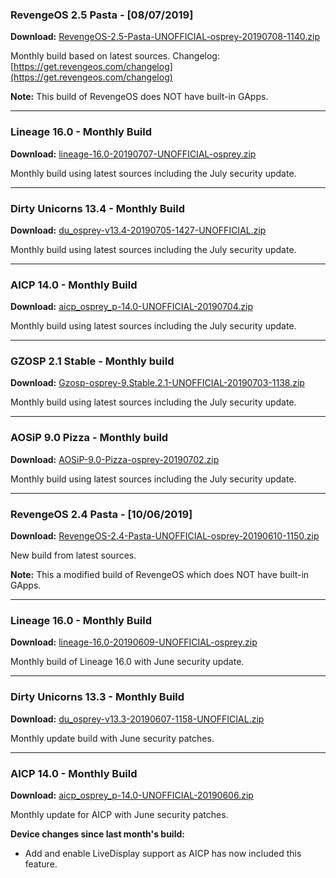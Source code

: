 ### RevengeOS 2.5 Pasta - [08/07/2019]

**Download:** [RevengeOS-2.5-Pasta-UNOFFICIAL-osprey-20190708-1140.zip](https://www.androidfilehost.com/?fid=6006931924117912114)

Monthly build based on latest sources.
Changelog: [https://get.revengeos.com/changelog](https://get.revengeos.com/changelog)

**Note:** This build of RevengeOS does NOT have built-in GApps.

<hr>

### Lineage 16.0 - Monthly Build

**Download:** [lineage-16.0-20190707-UNOFFICIAL-osprey.zip](https://www.androidfilehost.com/?fid=6006931924117911312)

Monthly build using latest sources including the July security update.

<hr>

### Dirty Unicorns 13.4 - Monthly Build

**Download:** [du_osprey-v13.4-20190705-1427-UNOFFICIAL.zip](https://www.androidfilehost.com/?fid=6006931924117909692)

Monthly build using latest sources including the July security update.

<hr>

### AICP 14.0 - Monthly Build

**Download:** [aicp_osprey_p-14.0-UNOFFICIAL-20190704.zip](https://www.androidfilehost.com/?fid=6006931924117908824)

Monthly build using latest sources including the July security update.

<hr>

### GZOSP 2.1 Stable - Monthly build

**Download:** [Gzosp-osprey-9.Stable.2.1-UNOFFICIAL-20190703-1138.zip](https://www.androidfilehost.com/?fid=6006931924117908091)

Monthly build using latest sources including the July security update.

<hr>

### AOSiP 9.0 Pizza - Monthly build

**Download:** [AOSiP-9.0-Pizza-osprey-20190702.zip](https://www.androidfilehost.com/?fid=6006931924117907838)

Monthly build using latest sources including the July security update.

<hr>

### RevengeOS 2.4 Pasta - [10/06/2019]

**Download:** [RevengeOS-2.4-Pasta-UNOFFICIAL-osprey-20190610-1150.zip](https://www.androidfilehost.com/?fid=6006931924117892369)

New build from latest sources.

**Note:** This a modified build of RevengeOS which does NOT have built-in GApps.

<hr>

### Lineage 16.0 - Monthly Build

**Download:** [lineage-16.0-20190609-UNOFFICIAL-osprey.zip](https://www.androidfilehost.com/?fid=6006931924117891528)

Monthly build of Lineage 16.0 with June security update.

<hr>

### Dirty Unicorns 13.3 - Monthly Build

**Download:** [du_osprey-v13.3-20190607-1158-UNOFFICIAL.zip](https://www.androidfilehost.com/?fid=6006931924117890118)

Monthly update build with June security patches.

<hr>

### AICP 14.0 - Monthly Build

**Download:** [aicp_osprey_p-14.0-UNOFFICIAL-20190606.zip](https://www.androidfilehost.com/?fid=6006931924117889410)

Monthly update for AICP with June security patches.

**Device changes since last month's build:**
- Add and enable LiveDisplay support as AICP has now included this feature.

